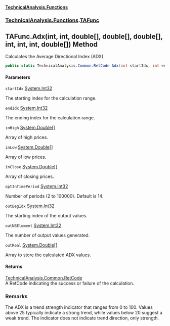 #### [TechnicalAnalysis\.Functions](Atypical.TechnicalAnalysis.Functions.md 'Atypical\.TechnicalAnalysis\.Functions')
### [TechnicalAnalysis\.Functions](Atypical.TechnicalAnalysis.Functions.md#TechnicalAnalysis.Functions 'TechnicalAnalysis\.Functions').[TAFunc](TAFunc.md 'TechnicalAnalysis\.Functions\.TAFunc')

## TAFunc\.Adx\(int, int, double\[\], double\[\], double\[\], int, int, int, double\[\]\) Method

Calculates the Average Directional Index \(ADX\)\.

```csharp
public static TechnicalAnalysis.Common.RetCode Adx(int startIdx, int endIdx, in double[] inHigh, in double[] inLow, in double[] inClose, in int optInTimePeriod, ref int outBegIdx, ref int outNBElement, ref double[] outReal);
```
#### Parameters

<a name='TechnicalAnalysis.Functions.TAFunc.Adx(int,int,double[],double[],double[],int,int,int,double[]).startIdx'></a>

`startIdx` [System\.Int32](https://docs.microsoft.com/en-us/dotnet/api/System.Int32 'System\.Int32')

The starting index for the calculation range\.

<a name='TechnicalAnalysis.Functions.TAFunc.Adx(int,int,double[],double[],double[],int,int,int,double[]).endIdx'></a>

`endIdx` [System\.Int32](https://docs.microsoft.com/en-us/dotnet/api/System.Int32 'System\.Int32')

The ending index for the calculation range\.

<a name='TechnicalAnalysis.Functions.TAFunc.Adx(int,int,double[],double[],double[],int,int,int,double[]).inHigh'></a>

`inHigh` [System\.Double](https://docs.microsoft.com/en-us/dotnet/api/System.Double 'System\.Double')[\[\]](https://docs.microsoft.com/en-us/dotnet/api/System.Array 'System\.Array')

Array of high prices\.

<a name='TechnicalAnalysis.Functions.TAFunc.Adx(int,int,double[],double[],double[],int,int,int,double[]).inLow'></a>

`inLow` [System\.Double](https://docs.microsoft.com/en-us/dotnet/api/System.Double 'System\.Double')[\[\]](https://docs.microsoft.com/en-us/dotnet/api/System.Array 'System\.Array')

Array of low prices\.

<a name='TechnicalAnalysis.Functions.TAFunc.Adx(int,int,double[],double[],double[],int,int,int,double[]).inClose'></a>

`inClose` [System\.Double](https://docs.microsoft.com/en-us/dotnet/api/System.Double 'System\.Double')[\[\]](https://docs.microsoft.com/en-us/dotnet/api/System.Array 'System\.Array')

Array of closing prices\.

<a name='TechnicalAnalysis.Functions.TAFunc.Adx(int,int,double[],double[],double[],int,int,int,double[]).optInTimePeriod'></a>

`optInTimePeriod` [System\.Int32](https://docs.microsoft.com/en-us/dotnet/api/System.Int32 'System\.Int32')

Number of periods \(2 to 100000\)\. Default is 14\.

<a name='TechnicalAnalysis.Functions.TAFunc.Adx(int,int,double[],double[],double[],int,int,int,double[]).outBegIdx'></a>

`outBegIdx` [System\.Int32](https://docs.microsoft.com/en-us/dotnet/api/System.Int32 'System\.Int32')

The starting index of the output values\.

<a name='TechnicalAnalysis.Functions.TAFunc.Adx(int,int,double[],double[],double[],int,int,int,double[]).outNBElement'></a>

`outNBElement` [System\.Int32](https://docs.microsoft.com/en-us/dotnet/api/System.Int32 'System\.Int32')

The number of output values generated\.

<a name='TechnicalAnalysis.Functions.TAFunc.Adx(int,int,double[],double[],double[],int,int,int,double[]).outReal'></a>

`outReal` [System\.Double](https://docs.microsoft.com/en-us/dotnet/api/System.Double 'System\.Double')[\[\]](https://docs.microsoft.com/en-us/dotnet/api/System.Array 'System\.Array')

Array to store the calculated ADX values\.

#### Returns
[TechnicalAnalysis\.Common\.RetCode](https://docs.microsoft.com/en-us/dotnet/api/TechnicalAnalysis.Common.RetCode 'TechnicalAnalysis\.Common\.RetCode')  
A RetCode indicating the success or failure of the calculation\.

### Remarks
The ADX is a trend strength indicator that ranges from 0 to 100\.
Values above 25 typically indicate a strong trend, while values below 20 suggest a weak trend\.
The indicator does not indicate trend direction, only strength\.